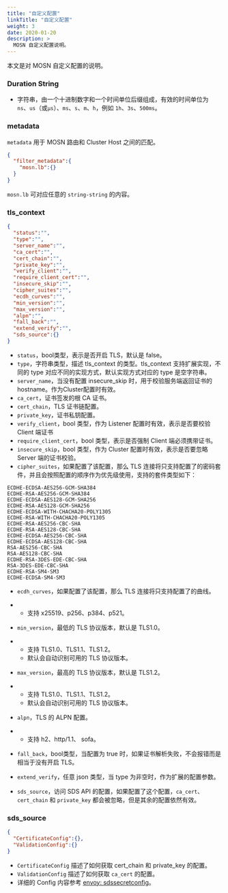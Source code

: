 ```yaml
---
title: "自定义配置"
linkTitle: "自定义配置"
weight: 3
date: 2020-01-20
description: >
  MOSN 自定义配置说明。
---
```


本文是对 MOSN 自定义配置的说明。

### Duration String

- 字符串，由一个十进制数字和一个时间单位后缀组成，有效的时间单位为 `ns`、`us`（或`µs`）、`ms`、`s`、`m`、`h`，例如 `1h`、`3s`、`500ms`。

### metadata

`metadata` 用于 MOSN 路由和 Cluster Host 之间的匹配。

```json
{
  "filter_metadata":{
    "mosn.lb":{}
  }
}
```

`mosn.lb` 可对应任意的 `string-string` 的内容。

### tls_context

```json
{
  "status":"",
  "type":"",
  "server_name":"",
  "ca_cert":"",
  "cert_chain":"",
  "private_key":"",
  "verify_client":"",
  "require_client_cert":"",
  "insecure_skip":"",
  "cipher_suites":"",
  "ecdh_curves":"",
  "min_version":"",
  "max_version":"",
  "alpn":"",
  "fall_back":"",
  "extend_verify":"",
  "sds_source":{}
}
```

- `status`，bool类型，表示是否开启 TLS，默认是 false。
- `type`，字符串类型，描述 tls_context 的类型。tls_context 支持扩展实现，不同的 type 对应不同的实现方式，默认实现方式对应的 type 是空字符串。
- `server_name`，当没有配置 insecure_skip 时，用于校验服务端返回证书的 hostname。作为Cluster配置时有效。
- `ca_cert`，证书签发的根 CA 证书。
- `cert_chain`，TLS 证书链配置。
- `private_key`，证书私钥配置。
- `verify_client`，bool 类型，作为 Listener 配置时有效，表示是否要校验 Client 端证书
- `require_client_cert`，bool 类型，表示是否强制 Client 端必须携带证书。
- `insecure_skip`，bool 类型，作为 Cluster 配置时有效，表示是否要忽略 Server 端的证书校验。
- `cipher_suites`，如果配置了该配置，那么 TLS 连接将只支持配置了的密码套件，并且会按照配置的顺序作为优先级使用，支持的套件类型如下：

```
ECDHE-ECDSA-AES256-GCM-SHA384
ECDHE-RSA-AES256-GCM-SHA384
ECDHE-ECDSA-AES128-GCM-SHA256
ECDHE-RSA-AES128-GCM-SHA256
ECDHE-ECDSA-WITH-CHACHA20-POLY1305
ECDHE-RSA-WITH-CHACHA20-POLY1305
ECDHE-RSA-AES256-CBC-SHA
ECDHE-RSA-AES128-CBC-SHA
ECDHE-ECDSA-AES256-CBC-SHA
ECDHE-ECDSA-AES128-CBC-SHA
RSA-AES256-CBC-SHA
RSA-AES128-CBC-SHA
ECDHE-RSA-3DES-EDE-CBC-SHA
RSA-3DES-EDE-CBC-SHA
ECDHE-RSA-SM4-SM3
ECDHE-ECDSA-SM4-SM3
```

- `ecdh_curves`，如果配置了该配置，那么 TLS 连接将只支持配置了的曲线。

- - 支持 x25519、p256、p384、p521。

- `min_version`，最低的 TLS 协议版本，默认是 TLS1.0。

- - 支持 TLS1.0、TLS1.1、TLS1.2。
  - 默认会自动识别可用的 TLS 协议版本。

- `max_version`，最高的 TLS 协议版本，默认是 TLS1.2。

- - 支持 TLS1.0、TLS1.1、TLS1.2。
  - 默认会自动识别可用的 TLS 协议版本。

- `alpn`，TLS 的 ALPN 配置。

- - 支持 h2、http/1.1、 sofa。

- `fall_back`，bool类型，当配置为 true 时，如果证书解析失败，不会报错而是相当于没有开启 TLS。
- `extend_verify`，任意 json 类型，当 type 为非空时，作为扩展的配置参数。
- `sds_source`，访问 SDS API 的配置，如果配置了这个配置，`ca_cert`、`cert_chain` 和 `private_key` 都会被忽略，但是其余的配置依然有效。

### sds_source

```json
{
  "CertificateConfig":{},
  "ValidationConfig":{}
}
```

- `CertificateConfig` 描述了如何获取 cert_chain 和 private_key 的配置。
- `ValidationConfig` 描述了如何获取 `ca_cert` 的配置。
- 详细的 Config 内容参考 [envoy: sdssecretconfig](https://www.envoyproxy.io/docs/envoy/latest/api-v2/api/v2/auth/cert.proto#envoy-api-msg-auth-sdssecretconfig)。